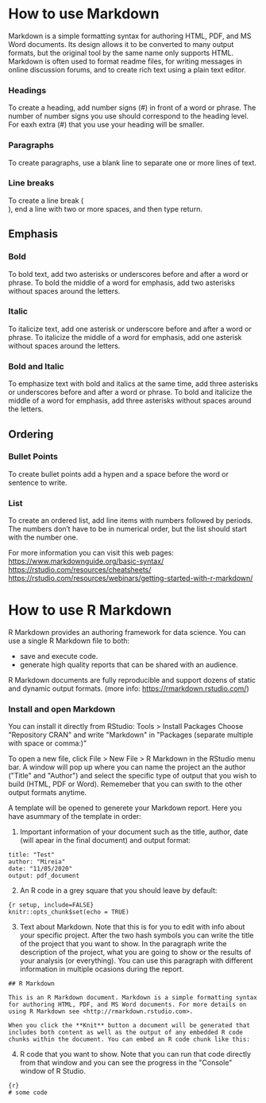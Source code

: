# How to use Markdown

Markdown is a simple formatting syntax for authoring HTML, PDF, and MS Word documents. Its design allows it to be converted to many output formats, but the original tool by the same name only supports HTML. Markdown is often used to format readme files, for writing messages in online discussion forums, and to create rich text using a plain text editor.<br/>

### Headings
To create a heading, add number signs (#) in front of a word or phrase. The number of number signs you use should correspond to the heading level. For eaxh extra (#) that you use your heading will be smaller.<br/>

### Paragraphs
To create paragraphs, use a blank line to separate one or more lines of text.<br/>

### Line breaks
To create a line break (<br>), end a line with two or more spaces, and then type return.<br/>

## Emphasis
### Bold
To bold text, add two asterisks or underscores before and after a word or phrase. To bold the middle of a word for emphasis, add two asterisks without spaces around the letters. 

### Italic
To italicize text, add one asterisk or underscore before and after a word or phrase. To italicize the middle of a word for emphasis, add one asterisk without spaces around the letters.

### Bold and Italic
To emphasize text with bold and italics at the same time, add three asterisks or underscores before and after a word or phrase. To bold and italicize the middle of a word for emphasis, add three asterisks without spaces around the letters.

## Ordering
### Bullet Points
To create bullet points add a hypen and a space before the word or sentence to write.

### List
To create an ordered list, add line items with numbers followed by periods. The numbers don’t have to be in numerical order, but the list should start with the number one.

For more information you can visit this web pages: 
https://www.markdownguide.org/basic-syntax/
https://rstudio.com/resources/cheatsheets/
https://rstudio.com/resources/webinars/getting-started-with-r-markdown/

# How to use R Markdown
R Markdown provides an authoring framework for data science. You can use a single R Markdown file to both:

- save and execute code.
- generate high quality reports that can be shared with an audience.

R Markdown documents are fully reproducible and support dozens of static and dynamic output formats. (more info: https://rmarkdown.rstudio.com/)

### Install and open Markdown
You can install it directly from RStudio:
Tools > Install Packages
Choose "Repository CRAN" and write "Markdown" in "Packages (separate multiple with space or comma:)"

To open a new file, click File > New File > R Markdown in the RStudio menu bar. A window will pop up where you can name the project an the author ("Title" and "Author") and select the specific type of output that you wish to build (HTML, PDF or Word). Rememeber that you can swith to the other output formats anytime.

A template will be opened to generete your Markdown report. Here you have  asummary of the template in order:

1. Important information of your document such as the title, author, date (will apear in the final document) and output format:

````
title: "Test"
author: "Mireia"
date: "11/05/2020"
output: pdf_document
````

2. An R code in a grey square that you should leave by default:

````
{r setup, include=FALSE}
knitr::opts_chunk$set(echo = TRUE)
````

3. Text about Markdown. Note that this is for you to edit with info about your specific project. After the two hash symbols you can write the title of the project that you want to show. In the paragraph write the description of the project, what you are going to show or the results of your analysis (or everything).
You can use this paragraph with different information in multiple ocasions during the report.

````
## R Markdown

This is an R Markdown document. Markdown is a simple formatting syntax for authoring HTML, PDF, and MS Word documents. For more details on using R Markdown see <http://rmarkdown.rstudio.com>.

When you click the **Knit** button a document will be generated that includes both content as well as the output of any embedded R code chunks within the document. You can embed an R code chunk like this:

````
4. R code that you want to show. Note that you can run that code directly from that window and you can see the progress in the "Console" window of R Studio.

````
{r}
# some code
````

